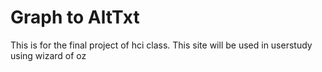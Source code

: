 # Graph to AltTxt

This is for the final project of hci class.
This site will be used in userstudy using wizard of oz
